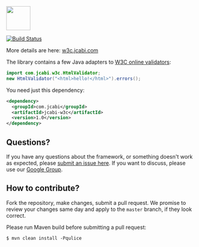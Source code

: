 <img src="http://img.jcabi.com/logo-square.png" width="64px" height="64px" />

[![Build Status](https://travis-ci.org/jcabi/jcabi-w3c.svg?branch=master)](https://travis-ci.org/jcabi/jcabi-w3c)

More details are here: [w3c.jcabi.com](http://w3c.jcabi.com/index.html)

The library contains a few Java adapters to
[W3C online validators](http://validator.w3.org/):

```java
import com.jcabi.w3c.HtmlValidator;
new HtmlValidator("<html>hello!</html>").errors();
```

You need just this dependency:

```xml
<dependency>
  <groupId>com.jcabi</groupId>
  <artifactId>jcabi-w3c</artifactId>
  <version>1.0</version>
</dependency>
```

## Questions?

If you have any questions about the framework, or something doesn't work as expected,
please [submit an issue here](https://github.com/jcabi/jcabi-w3c/issues/new).
If you want to discuss, please use our [Google Group](https://groups.google.com/forum/#!forum/jcabi).

## How to contribute?

Fork the repository, make changes, submit a pull request.
We promise to review your changes same day and apply to
the `master` branch, if they look correct.

Please run Maven build before submitting a pull request:

```
$ mvn clean install -Pqulice
```
